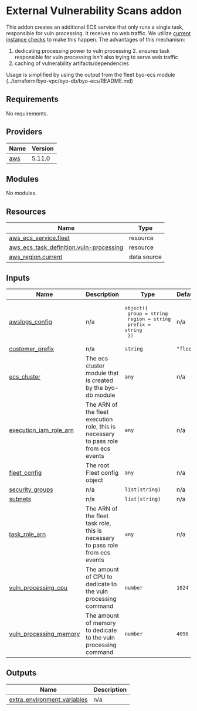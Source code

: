 # External Vulnerability Scans addon
This addon creates an additional ECS service that only runs a single task, responsible for vuln processing. It receives
no web traffic. We utilize [current instance checks](https://fleetdm.com/docs/configuration/fleet-server-configuration#current-instance-checks) to make this happen. The advantages of this mechanism:

1. dedicating processing power to vuln processing
    2. ensures task responsible for vuln processing isn't also trying to serve web traffic
2. caching of vulnerability artifacts/dependencies

Usage is simplified by using the output from the fleet byo-ecs module (../terraform/byo-vpc/byo-db/byo-ecs/README.md)

## Requirements

No requirements.

## Providers

| Name | Version |
|------|---------|
| <a name="provider_aws"></a> [aws](#provider\_aws) | 5.11.0 |

## Modules

No modules.

## Resources

| Name | Type |
|------|------|
| [aws_ecs_service.fleet](https://registry.terraform.io/providers/hashicorp/aws/latest/docs/resources/ecs_service) | resource |
| [aws_ecs_task_definition.vuln-processing](https://registry.terraform.io/providers/hashicorp/aws/latest/docs/resources/ecs_task_definition) | resource |
| [aws_region.current](https://registry.terraform.io/providers/hashicorp/aws/latest/docs/data-sources/region) | data source |

## Inputs

| Name | Description | Type | Default | Required |
|------|-------------|------|---------|:--------:|
| <a name="input_awslogs_config"></a> [awslogs\_config](#input\_awslogs\_config) | n/a | <pre>object({<br>    group  = string<br>    region = string<br>    prefix = string<br>  })</pre> | n/a | yes |
| <a name="input_customer_prefix"></a> [customer\_prefix](#input\_customer\_prefix) | n/a | `string` | `"fleet"` | no |
| <a name="input_ecs_cluster"></a> [ecs\_cluster](#input\_ecs\_cluster) | The ecs cluster module that is created by the byo-db module | `any` | n/a | yes |
| <a name="input_execution_iam_role_arn"></a> [execution\_iam\_role\_arn](#input\_execution\_iam\_role\_arn) | The ARN of the fleet execution role, this is necessary to pass role from ecs events | `any` | n/a | yes |
| <a name="input_fleet_config"></a> [fleet\_config](#input\_fleet\_config) | The root Fleet config object | `any` | n/a | yes |
| <a name="input_security_groups"></a> [security\_groups](#input\_security\_groups) | n/a | `list(string)` | n/a | yes |
| <a name="input_subnets"></a> [subnets](#input\_subnets) | n/a | `list(string)` | n/a | yes |
| <a name="input_task_role_arn"></a> [task\_role\_arn](#input\_task\_role\_arn) | The ARN of the fleet task role, this is necessary to pass role from ecs events | `any` | n/a | yes |
| <a name="input_vuln_processing_cpu"></a> [vuln\_processing\_cpu](#input\_vuln\_processing\_cpu) | The amount of CPU to dedicate to the vuln processing command | `number` | `1024` | no |
| <a name="input_vuln_processing_memory"></a> [vuln\_processing\_memory](#input\_vuln\_processing\_memory) | The amount of memory to dedicate to the vuln processing command | `number` | `4096` | no |

## Outputs

| Name | Description |
|------|-------------|
| <a name="output_extra_environment_variables"></a> [extra\_environment\_variables](#output\_extra\_environment\_variables) | n/a |
